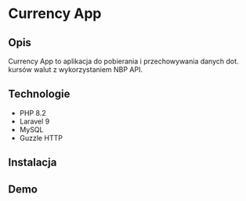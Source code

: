# Currency App
## Opis
Currency App to aplikacja do pobierania i przechowywania danych dot. kursów walut z wykorzystaniem NBP API.
## Technologie
- PHP 8.2
- Laravel 9
- MySQL
- Guzzle HTTP
## Instalacja
## Demo
